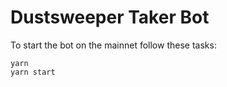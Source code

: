 # Dustsweeper Taker Bot

To start the bot on the mainnet follow these tasks:

```shell
yarn
yarn start
```
